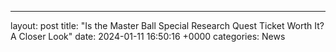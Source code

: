 ---
layout: post
title: "Is the Master Ball Special Research Quest Ticket Worth It? A Closer Look"
date:   2024-01-11 16:50:16 +0000
categories: News
